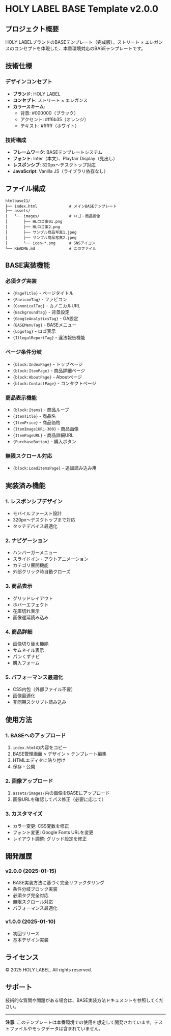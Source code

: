 # HOLY LABEL BASE Template v2.0.0

## プロジェクト概要

HOLY LABELブランドのBASEテンプレート（完成版）。ストリート × エレガンスのコンセプトを体現した、本番環境対応のBASEテンプレートです。

## 技術仕様

### デザインコンセプト
- **ブランド**: HOLY LABEL
- **コンセプト**: ストリート × エレガンス
- **カラースキーム**: 
  - 背景: #000000（ブラック）
  - アクセント: #ff6b35（オレンジ）
  - テキスト: #ffffff（ホワイト）

### 技術構成
- **フレームワーク**: BASEテンプレートシステム
- **フォント**: Inter（本文）、Playfair Display（見出し）
- **レスポンシブ**: 320px〜デスクトップ対応
- **JavaScript**: Vanilla JS（ライブラリ依存なし）

## ファイル構成

```
htmlbase11/
├── index.html              # メインBASEテンプレート
├── assets/
│   └── images/             # ロゴ・商品画像
│       ├── HLロゴ案01.png
│       ├── HLロゴ案2.png
│       ├── サンプル商品写真1.jpeg
│       ├── サンプル商品写真2.jpeg
│       └── icon-*.png      # SNSアイコン
└── README.md               # このファイル
```

## BASE実装機能

### 必須タグ実装
- `{PageTitle}` - ページタイトル
- `{FaviconTag}` - ファビコン
- `{CanonicalTag}` - カノニカルURL
- `{BackgroundTag}` - 背景設定
- `{GoogleAnalyticsTag}` - GA設定
- `{BASEMenuTag}` - BASEメニュー
- `{LogoTag}` - ロゴ表示
- `{IllegalReportTag}` - 違法報告機能

### ページ条件分岐
- `{block:IndexPage}` - トップページ
- `{block:ItemPage}` - 商品詳細ページ
- `{block:AboutPage}` - Aboutページ
- `{block:ContactPage}` - コンタクトページ

### 商品表示機能
- `{block:Items}` - 商品ループ
- `{ItemTitle}` - 商品名
- `{ItemPrice}` - 商品価格
- `{ItemImage1URL-300}` - 商品画像
- `{ItemPageURL}` - 商品詳細URL
- `{PurchaseButton}` - 購入ボタン

### 無限スクロール対応
- `{block:LoadItemsPage}` - 追加読み込み用

## 実装済み機能

### 1. レスポンシブデザイン
- モバイルファースト設計
- 320px〜デスクトップまで対応
- タッチデバイス最適化

### 2. ナビゲーション
- ハンバーガーメニュー
- スライドイン・アウトアニメーション
- カテゴリ展開機能
- 外部クリック時自動クローズ

### 3. 商品表示
- グリッドレイアウト
- ホバーエフェクト
- 在庫切れ表示
- 画像遅延読み込み

### 4. 商品詳細
- 画像切り替え機能
- サムネイル表示
- パンくずナビ
- 購入フォーム

### 5. パフォーマンス最適化
- CSS内包（外部ファイル不要）
- 画像最適化
- 非同期スクリプト読み込み

## 使用方法

### 1. BASEへのアップロード
1. `index.html`の内容をコピー
2. BASE管理画面 > デザイン > テンプレート編集
3. HTMLエディタに貼り付け
4. 保存・公開

### 2. 画像アップロード
1. `assets/images/`内の画像をBASEにアップロード
2. 画像URLを確認してパス修正（必要に応じて）

### 3. カスタマイズ
- カラー変更: CSS変数を修正
- フォント変更: Google Fonts URLを変更
- レイアウト調整: グリッド設定を修正

## 開発履歴

### v2.0.0 (2025-01-15)
- BASE実装方法に基づく完全リファクタリング
- 条件分岐ブロック実装
- 必須タグ完全対応
- 無限スクロール対応
- パフォーマンス最適化

### v1.0.0 (2025-01-10)
- 初回リリース
- 基本デザイン実装

## ライセンス

© 2025 HOLY LABEL. All rights reserved.

## サポート

技術的な質問や問題がある場合は、BASE実装方法ドキュメントを参照してください。

---

**注意**: このテンプレートは本番環境での使用を想定して開発されています。テストファイルやモックデータは含まれていません。 